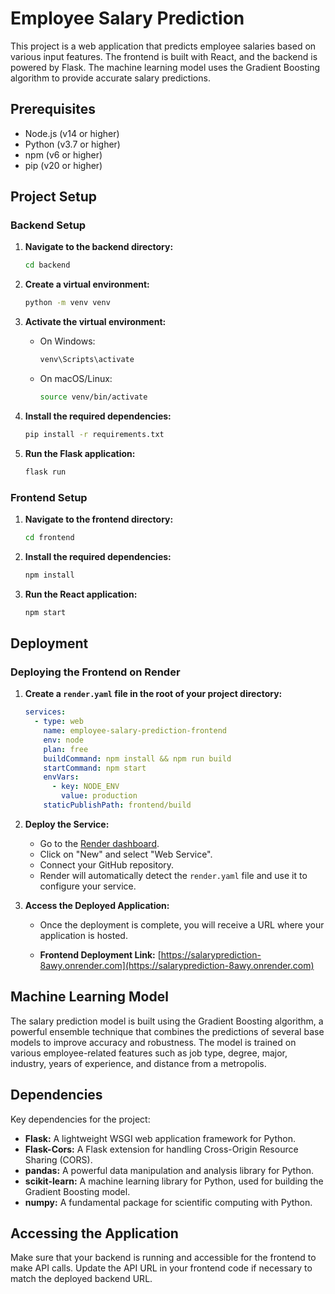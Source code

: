 # Employee Salary Prediction

This project is a web application that predicts employee salaries based on various input features. The frontend is built with React, and the backend is powered by Flask. The machine learning model uses the Gradient Boosting algorithm to provide accurate salary predictions.

## Prerequisites

- Node.js (v14 or higher)
- Python (v3.7 or higher)
- npm (v6 or higher)
- pip (v20 or higher)

## Project Setup

### Backend Setup

1. **Navigate to the backend directory:**

    ```sh
    cd backend
    ```

2. **Create a virtual environment:**

    ```sh
    python -m venv venv
    ```

3. **Activate the virtual environment:**

    - On Windows:

        ```sh
        venv\Scripts\activate
        ```

    - On macOS/Linux:

        ```sh
        source venv/bin/activate
        ```

4. **Install the required dependencies:**

    ```sh
    pip install -r requirements.txt
    ```

5. **Run the Flask application:**

    ```sh
    flask run
    ```

### Frontend Setup

1. **Navigate to the frontend directory:**

    ```sh
    cd frontend
    ```

2. **Install the required dependencies:**

    ```sh
    npm install
    ```

3. **Run the React application:**

    ```sh
    npm start
    ```

## Deployment

### Deploying the Frontend on Render

1. **Create a `render.yaml` file in the root of your project directory:**

    ```yaml
    services:
      - type: web
        name: employee-salary-prediction-frontend
        env: node
        plan: free
        buildCommand: npm install && npm run build
        startCommand: npm start
        envVars:
          - key: NODE_ENV
            value: production
        staticPublishPath: frontend/build
    ```

2. **Deploy the Service:**

    - Go to the [Render dashboard](https://dashboard.render.com/).
    - Click on "New" and select "Web Service".
    - Connect your GitHub repository.
    - Render will automatically detect the `render.yaml` file and use it to configure your service.

3. **Access the Deployed Application:**

    - Once the deployment is complete, you will receive a URL where your application is hosted.

    - **Frontend Deployment Link:** [https://salaryprediction-8awy.onrender.com](https://salaryprediction-8awy.onrender.com)

## Machine Learning Model

The salary prediction model is built using the Gradient Boosting algorithm, a powerful ensemble technique that combines the predictions of several base models to improve accuracy and robustness. The model is trained on various employee-related features such as job type, degree, major, industry, years of experience, and distance from a metropolis.

## Dependencies

Key dependencies for the project:

- **Flask:** A lightweight WSGI web application framework for Python.
- **Flask-Cors:** A Flask extension for handling Cross-Origin Resource Sharing (CORS).
- **pandas:** A powerful data manipulation and analysis library for Python.
- **scikit-learn:** A machine learning library for Python, used for building the Gradient Boosting model.
- **numpy:** A fundamental package for scientific computing with Python.

## Accessing the Application

Make sure that your backend is running and accessible for the frontend to make API calls. Update the API URL in your frontend code if necessary to match the deployed backend URL.


